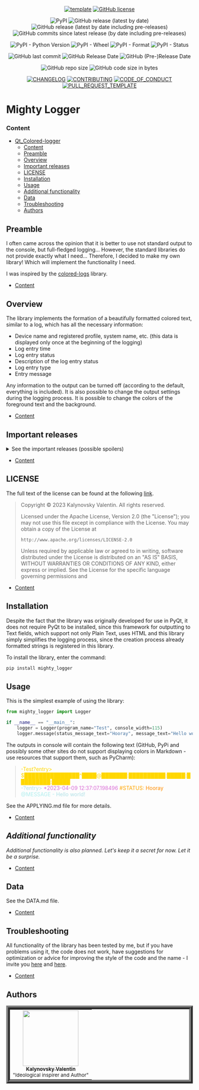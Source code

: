 <div align="center">

[![template](https://img.shields.io/badge/Repository-template-darkred)](https://github.com/Nakama3942/template_rep)
[![GitHub license](https://img.shields.io/github/license/Nakama3942/qt_colored_logger?color=gold&style=flat-square)](https://github.com/Nakama3942/qt_colored_logger/blob/master/LICENSE)

![PyPI](https://img.shields.io/pypi/v/qt-colored-logger?color=yellow&logo=pypi&logoColor=white&style=flat-square)
![GitHub release (latest by date)](https://img.shields.io/github/v/release/Nakama3942/qt_colored_logger?label=latest%20release&logo=github&style=flat-square)
![GitHub release (latest by date including pre-releases)](https://img.shields.io/github/v/release/Nakama3942/qt_colored_logger?color=orange&include_prereleases&label=latest%20pre-release&logo=github&style=flat-square)
![GitHub commits since latest release (by date including pre-releases)](https://img.shields.io/github/commits-since/Nakama3942/qt_colored_logger/v0.3.0?include_prereleases&style=flat-square)

![PyPI - Python Version](https://img.shields.io/pypi/pyversions/qt_colored_logger?style=flat-square)
![PyPI - Wheel](https://img.shields.io/pypi/wheel/qt_colored_logger?style=flat-square)
![PyPI - Format](https://img.shields.io/pypi/format/qt_colored_logger?label=PyPI%20format&style=flat-square)
![PyPI - Status](https://img.shields.io/pypi/status/qt_colored_logger?label=PyPI%20status&style=flat-square)

![GitHub last commit](https://img.shields.io/github/last-commit/Nakama3942/qt_colored_logger?style=flat-square)
![GitHub Release Date](https://img.shields.io/github/release-date/Nakama3942/qt_colored_logger?style=flat-square)
![GitHub (Pre-)Release Date](https://img.shields.io/github/release-date-pre/Nakama3942/qt_colored_logger?label=%28pre-%29release%20date&style=flat-square)

![GitHub repo size](https://img.shields.io/github/repo-size/Nakama3942/qt_colored_logger?color=darkgreen&style=flat-square)
![GitHub code size in bytes](https://img.shields.io/github/languages/code-size/Nakama3942/qt_colored_logger?color=darkgreen&style=flat-square)

[![CHANGELOG](https://img.shields.io/badge/here-CHANGELOG-yellow)](https://github.com/Nakama3942/qt_colored_logger/blob/master/CHANGELOG.md)
[![CONTRIBUTING](https://img.shields.io/badge/here-CONTRIBUTING-indigo)](https://github.com/Nakama3942/qt_colored_logger/blob/master/CONTRIBUTING.md)
[![CODE_OF_CONDUCT](https://img.shields.io/badge/here-CODE_OF_CONDUCT-darkgreen)](https://github.com/Nakama3942/qt_colored_logger/blob/master/CODE_OF_CONDUCT.md)
[![PULL_REQUEST_TEMPLATE](https://img.shields.io/badge/here-PULL_REQUEST_TEMPLATE-orange)](https://github.com/Nakama3942/qt_colored_logger/blob/master/.github/PULL_REQUEST_TEMPLATE.md)

</div>

# Mighty Logger
### Content
- [Qt_Сolored-logger](#mighty-logger)
	- [Content](#content)
	- [Preamble](#preamble)
	- [Overview](#overview)
    - [Important releases](#important-releases)
	- [LICENSE](#license)
	- [Installation](#installation)
	- [Usage](#usage)
	- [Additional functionality](#additional-functionality)
	- [Data](#data)
	- [Troubleshooting](#troubleshooting)
	- [Authors](#authors)

## Preamble
I often came across the opinion that it is better to use not standard output to the console, but full-fledged logging... However, the standard libraries do not provide exactly what I need... Therefore, I decided to make my own library! Which will implement the functionality I need.

I was inspired by the [colored-logs](https://pypi.org/project/colored-logs/) library.

- [Content](#content)

## Overview
The library implements the formation of a beautifully formatted colored text, similar to a log, which has all the necessary information:
- Device name and registered profile, system name, etc. (this data is displayed only once at the beginning of the logging)
- Log entry time
- Log entry status
- Description of the log entry status
- Log entry type
- Entry message

Any information to the output can be turned off (according to the default, everything is included). It is also possible to change the output settings during the logging process. It is possible to change the colors of the foreground text and the background.

- [Content](#content)

## Important releases
<details><summary>See the important releases (possible spoilers)</summary>

- [x] v0.1.0 - First official release (complete basic HTML logger)
- [x] v0.2.0 - Structural update (added basic console logger with HTML base)
- [x] v0.3.0 - Background update (added background for log entries)
- [x] v0.4.0 - Buffer update (added text buffer)
- [x] v0.5.0 - Unifying update (console and HTML are combined into one class)
- [ ] v0.5.1 - Symbols update (added hint symbols near log entries types)
- [ ] v0.6.0 - Progress update (added start of some log entries in threads (process))
- [ ] v0.7.0 - Animation update (added animations in processes)
- [ ] v0.8.0 - Search update (added search by log entry types)
- [ ] v0.8.1 - Extension update (made wheel format and instruction of toml)
- [ ] v1.0.0 - Completion of logger development (logger development completed)
- [ ] v1.1.0 - Font update (added a class that formats text outside the logger)

</details>

- [Content](#content)

## LICENSE
The full text of the license can be found at the following [link](https://github.com/Nakama3942/qt_colored_logger/blob/master/LICENSE).

> Copyright © 2023 Kalynovsky Valentin. All rights reserved.
>
> Licensed under the Apache License, Version 2.0 (the "License");
> you may not use this file except in compliance with the License.
> You may obtain a copy of the License at
>
>     http://www.apache.org/licenses/LICENSE-2.0
>
> Unless required by applicable law or agreed to in writing, software
> distributed under the License is distributed on an "AS IS" BASIS,
> WITHOUT WARRANTIES OR CONDITIONS OF ANY KIND, either express or implied.
> See the License for the specific language governing permissions and

- [Content](#content)

## Installation
Despite the fact that the library was originally developed for use in PyQt, it does not require PyQt to be installed, since this framework for outputting to Text fields, which support not only Plain Text, uses HTML and this library simply simplifies the logging process, since the creation process already formatted strings is registered in this library.

To install the library, enter the command:
```sh
pip install mighty_logger
```

## Usage
This is the simplest example of using the library:
```python
from mighty_logger import Logger

if __name__ == "__main__":
	logger = Logger(program_name="Test", console_width=115)
	logger.message(status_message_text="Hooray", message_text="Hello world!")
```

The outputs in console will contain the following text (GitHub, PyPi and possibly some other sites do not support displaying colors in Markdown - use resources that support them, such as PyCharm):
> <span style='background-color: #;'><span style='color: #ffd700;'>-Test?entry> $███████████████^████@███████:██████████:█████:█████████:█████</span></span><br>
> <span style='background-color: #;'><span style='color: #b0e0e6;'>-?entry> </span><span style='color: #da70d6;'>*2023-04-09 12:37:07.198496 </span><span style='color: #ffa500;'>#STATUS: </span><span style='color: #ff8c00;'>Hooray </span><span style='color: #afeeee;'>@MESSAGE - </span><span style='color: #b0e0e6;'>Hello world!</span></span><br>

See the APPLYING.md file for more details.

- [Content](#content)

## *Additional functionality*
*Additional functionality is also planned. Let's keep it a secret for now. Let it be a surprise.*

- [Content](#content)

## Data
See the DATA.md file.

- [Content](#content)

## Troubleshooting
All functionality of the library has been tested by me, but if you have problems using it, the code does not work, have suggestions for optimization or advice for improving the style of the code and the name - I invite you [here](https://github.com/Nakama3942/qt_colored_logger/blob/master/CONTRIBUTING.md) and [here](https://github.com/Nakama3942/qt_colored_logger/blob/master/CODE_OF_CONDUCT.md).

- [Content](#content)

## Authors
<table align="center" style="border-width: 10; border-style: ridge">
	<tr>
		<td align="center"><a href="https://github.com/Nakama3942"><img src="https://avatars.githubusercontent.com/u/73797846?s=400&u=a9b7688ac521d739825d7003a5bd599aab74cb76&v=4" width="150px;" alt=""/><br /><sub><b>Kalynovsky Valentin</b></sub></a><sub><br />"Ideological inspirer and Author"</sub></td>
		<!--<td></td>-->
	</tr>
<!--
	<tr>
		<td></td>
		<td></td>
	</tr>
-->
</table>
